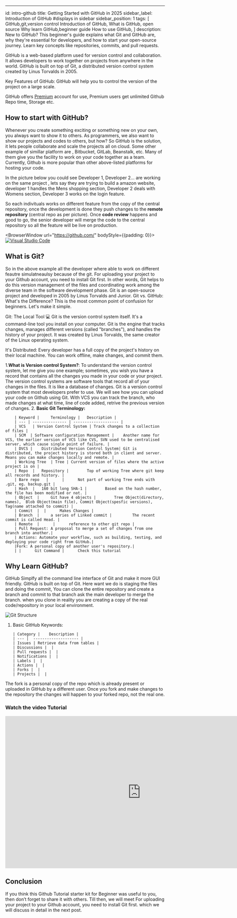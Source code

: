 ---
id: intro-github
title: Getting Started with GitHub in 2025 
sidebar_label: Introduction of GitHub #displays in sidebar
sidebar_position: 1
tags:
  [
    GitHub,git,version control
    Introduction of GitHub,
    What is GitHub, open source
    Why learn GitHub,beginner guide
    How to use GitHub,
  ]
description: New to GitHub? This beginner's guide explains what Git and GitHub are, why they're essential for developers, and how to start your open-source journey. Learn key concepts like repositories, commits, and pull requests.

GitHub is a web-based platform used for version control and collaboration. It allows developers to work together on projects from anywhere in the world. GitHub is built on top of Git, a distributed version control system created by Linus Torvalds in 2005.


Key Features of GitHub:
GitHub  will help you to control the version of the project on a large scale.

GitHub offers <a href="https://github.com/pricing">Premium</a> account for use, Premium users get unlimited Github Repo time, Storage etc. 


## How to start with GitHub?

Whenever you create something exciting or something new on your own, you always want to show it to others. As programmers, we also want to show our projects and codes to others, but how? So GitHub is the solution, it lets people collaborate and scale the projects all on cloud.  Some other example of simillar platform are , Bitbucket, GitLab, Beanstalk, etc. Many of them give you the facility to work on your code together as a team. Currently, Github is more popular than other above-listed platforms for hosting your code.

In the picture below you could see Developer 1, Developer 2... are working on the same project , lets say they are trying to build a amazon website, developer 1 handles the Mens shopping section, Developer 2 deals with Womens section, Developer 3 works on the login feature. 

So each indivituals works on different feature from the copy of the central repository, once the development is done they push changes to the **remote repository** (central repo as per picture). Once **code review** happens and good to go, the senior developer will merge the code to the central repository so all the feature will be live on production.

  <BrowserWindow url="https://github.com/" bodyStyle={{padding: 0}}>    
     [![Visual Studio Code](./assets/1-Introduction-to-github.png)](https://code.visualstudio.com/)
    </BrowserWindow>



## What is Git?

So in the above example all the developer where able to work on different feautre simulatneaulsy because of the git. For uploading your project to your Github account, you need to install Git first. In other words, Git helps to do this version management of the files and coordinating work among the diverse team in the software development phase. Git is an open-source project and developed in 2005 by Linus Torvalds and Junior.
Git vs. GitHub: What's the Difference?
This is the most common point of confusion for beginners. Let's make it simple.

Git: The Local Tool 💻
Git is the version control system itself. It's a command-line tool you install on your computer. Git is the engine that tracks changes, manages different versions (called "branches"), and handles the history of your project. It was created by Linus Torvalds, the same creator of the Linux operating system.

It's Distributed: Every developer has a full copy of the project's history on their local machine. You can work offline, make changes, and commit them.



1.**What is Version control System?**: To understand the version control system, let me give you one example; sometimes, you wish you have a record that contains all the changes you made in your code or your project. The version control systems are software tools that record all of your changes in the files. It is like a database of changes. Git is a version control system that most developers prefer to use. We will see how you can upload your code on Github using Git. With VCS you can track the branch, who made changes at what time, line of code added, retrive the previous version of changes. 
2. **Basic Git Terminology:**

        | Keyword | 	Terminology | 	Description |
        | --- | --------------- | -------------------- |
        | VCS   | Version Control System | Track changes to a collection of files |
        | SCM  | Software configuration Management | 	Another name for VCS, the earlier version of VCS like CVS, SVN used to be centralised server, which cause single point of failure. |
        | DVCS | 	Distributed Version Control System| Git is distributed, the project history is stored both in client and server. Means you can make changes locally and remote. |
        | Working Tree  | Tree | Current version of files where the active project is on |
        | Repo  | 	Repository | 		Top of working Tree where git keep all records and history. |
        | Bare repo   | 	 | 		Not part of working Tree ends with .git, eg. backup.git |
        | Hash  | 	160 bit long SHA-1 | 		Based on the hash number, the file has been modified or not. |
        | Object  | 	Git have 4 objects | 		Tree Object(directory, names),  Blob Object(main file), Commit Object(spesfic versions), Tag(name attached to commit) |
        | Commit  |  | 		Makes Changes |
        | Branch  | 	a series of Linked commit | 		The recent commit is called Head. |
        | Remote  | 	 | 		reference to other git repo |
        | Pull Request: A proposal to merge a set of changes from one branch into another.|
        | Actions: Automate your workflow, such as building, testing, and deploying your code right from GitHub.|
        |Fork: A personal copy of another user's repository.|
        | | 	 Git Command | 		Check this tutorial



## Why Learn GitHub? 

GitHub Simplfy all the command line interface of Git and make it more GUI friendly. GitHub is built on top of Git. Here want we do is staging the files and doing the commit, You can clone the entire repository and create a branch and commit to that branch ask the main developer to merge the branch. when you clone in reality you are creating a copy of the real code/repository in your local environment.

![Git Structure](./assets/2-git-strucutre.png)
   
  

1.  Basic GitHub Keywords:

        | Category | 	Description |
        | --- |  -------------------- |
        | Issues | Retrieve data from tables |
        | Discussions |  |
        | Pull requests |  |
        | Notifications |  |
        | Labels |  |
        | Actions |  |
        | Forks |  |
        | Projects |  |


The fork is a personal copy of the repo which is already present or uploaded in GitHub by a different user. Once you fork and make changes to the repository the changes will happen to your forked repo, not the real one.

### Watch the video Tutorial
<iframe width="853" height="480" src="https://www.youtube.com/embed/GrTV59Y84S8?list=PLrLTYhoDFx-kiuFiGQqVpYYZ56pIhUW63" title="How to start with GitHub in 2024 | Beginner&#39;s Guide" frameborder="0" allow="accelerometer; autoplay; clipboard-write; encrypted-media; gyroscope; picture-in-picture; web-share" referrerpolicy="strict-origin-when-cross-origin" allowfullscreen></iframe>


## Conclusion

If you think this Github Tutorial starter kit for Beginner was useful to you, then don’t forget to share it with others.  Till then, we will meet For uploading your project to your Github account, you need to install Git first. which we will discuss in detail in the next post.
